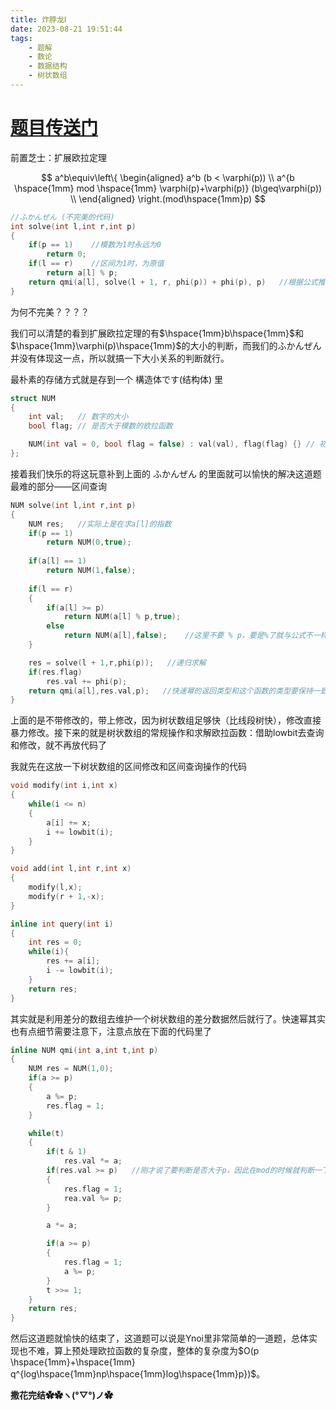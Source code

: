 ```yaml
---
title: 炸脖龙Ⅰ
date: 2023-08-21 19:51:44
tags: 
	- 题解
	- 数论
	- 数据结构
	- 树状数组
---
```

# [题目传送门](https://www.luogu.com.cn/problem/P3934)

前置芝士：扩展欧拉定理

$$ a^b\equiv\left\{
\begin{aligned}
a^b (b < \varphi(p)) \\
a^{b \hspace{1mm} mod \hspace{1mm} \varphi(p)+\varphi(p)} (b\geq\varphi(p)) \\
\end{aligned}
\right.(mod\hspace{1mm}p)
$$



```cpp
//ふかんぜん (不完美的代码)
int solve(int l,int r,int p)
{
    if(p == 1)    //模数为1时永远为0
        return 0;
    if(l == r)    //区间为1时，为原值
        return a[l] % p;
    return qmi(a[l], solve(l + 1, r, phi(p)) + phi(p), p)   //根据公式推导出来
} 
```



为何不完美？？？？

我们可以清楚的看到扩展欧拉定理的有$\hspace{1mm}b\hspace{1mm}$和$\hspace{1mm}\varphi(p)\hspace{1mm}$的大小的判断，而我们的ふかんぜん并没有体现这一点，所以就搞一下大小关系的判断就行。

最朴素的存储方式就是存到一个 構造体です(结构体) 里

```cpp
struct NUM
{
    int val;   // 数字的大小
    bool flag; // 是否大于模数的欧拉函数

    NUM(int val = 0, bool flag = false) : val(val), flag(flag) {} // 初始化
};
```

接着我们快乐的将这玩意补到上面的 ふかんぜん 的里面就可以愉快的解决这道题最难的部分——区间查询

```cpp
NUM solve(int l,int r,int p)
{
    NUM res;   //实际上是在求a[l]的指数
    if(p == 1) 
        return NUM(0,true);
    
    if(a[l] == 1)
        return NUM(1,false);
    
    if(l == r)
    {
        if(a[l] >= p)
            return NUM(a[l] % p,true);
        else 
            return NUM(a[l],false);    //这里不要 % p，要是%了就与公式不一样了
    }

    res = solve(l + 1,r,phi(p));   //递归求解
    if(res.flag)
        res.val += phi(p);
    return qmi(a[l],res.val,p);   //快速幂的返回类型和这个函数的类型要保持一致
}
```

上面的是不带修改的，带上修改，因为树状数组足够快（比线段树快），修改直接暴力修改。接下来的就是树状数组的常规操作和求解欧拉函数：借助lowbit去查询和修改，就不再放代码了

我就先在这放一下树状数组的区间修改和区间查询操作的代码

```cpp
void modify(int i,int x)
{
	while(i <= n)
	{
		a[i] += x;
		i += lowbit(i);
	}
}

void add(int l,int r,int x)
{
	modify(l,x);
	modify(r + 1,-x);
}

inline int query(int i)
{
    int res = 0;
    while(i){
        res += a[i];
        i -= lowbit(i);
    }
    return res;
}
```
其实就是利用差分的数组去维护一个树状数组的差分数据然后就行了。快速幂其实也有点细节需要注意下，注意点放在下面的代码里了

```cpp
inline NUM qmi(int a,int t,int p)
{
	NUM res = NUM(1,0);
	if(a >= p)  
	{
		a %= p;
		res.flag = 1;
	}

	while(t)
	{
		if(t & 1)
			res.val *= a;
		if(res.val >= p)   //刚才说了要判断是否大于p，因此在mod的时候就判断一下
		{
			res.flag = 1;
			rea.val %= p;
		}

		a *= a;

		if(a >= p)
		{
			res.flag = 1;
			a %= p;
		}
		t >>= 1;
	}
	return res;
}
```
然后这道题就愉快的结束了，这道题可以说是Ynoi里非常简单的一道题，总体实现也不难，算上预处理欧拉函数的复杂度，整体的复杂度为$O(p \hspace{1mm}+\hspace{1mm} q^{log\hspace{1mm}np\hspace{1mm}log\hspace{1mm}p})$。

**撒花完结✿✿ヽ(°▽°)ノ✿**


 